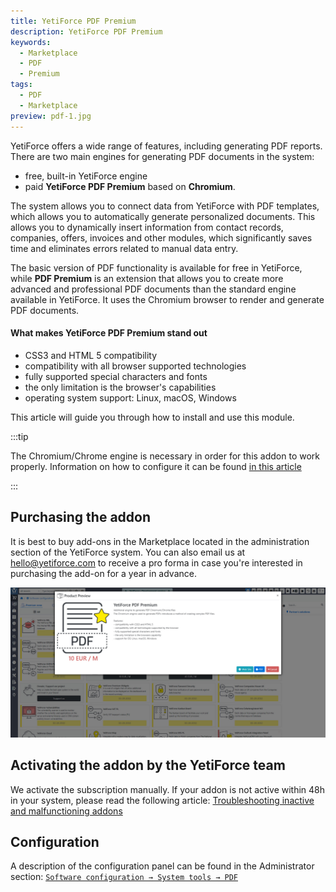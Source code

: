 ```yaml
---
title: YetiForce PDF Premium
description: YetiForce PDF Premium
keywords:
  - Marketplace
  - PDF
  - Premium
tags:
  - PDF
  - Marketplace
preview: pdf-1.jpg
---
```


YetiForce offers a wide range of features, including generating PDF reports. There are two main engines for generating PDF documents in the system:

- free, built-in YetiForce engine
- paid **YetiForce PDF Premium** based on **Chromium**.

The system allows you to connect data from YetiForce with PDF templates, which allows you to automatically generate personalized documents. This allows you to dynamically insert information from contact records, companies, offers, invoices and other modules, which significantly saves time and eliminates errors related to manual data entry.

The basic version of PDF functionality is available for free in YetiForce, while **PDF Premium** is an extension that allows you to create more advanced and professional PDF documents than the standard engine available in YetiForce. It uses the Chromium browser to render and generate PDF documents.

#### What makes YetiForce PDF Premium stand out

- CSS3 and HTML 5 compatibility
- compatibility with all browser supported technologies
- fully supported special characters and fonts
- the only limitation is the browser's capabilities
- operating system support: Linux, macOS, Windows

This article will guide you through how to install and use this module.

:::tip

The Chromium/Chrome engine is necessary in order for this addon to work properly. Information on how to configure it can be found [in this article](en//administrator-guides/system-tools/pdf)

:::

## Purchasing the addon

It is best to buy add-ons in the Marketplace located in the administration section of the YetiForce system. You can also email us at hello@yetiforce.com to receive a pro forma in case you're interested in purchasing the add-on for a year in advance.

![pdf-1.jpg](pdf-1.jpg)

## Activating the addon by the YetiForce team

We activate the subscription manually. If your addon is not active within 48h in your system, please read the following article: [Troubleshooting inactive and malfunctioning addons](/administrator-guides/marketplace/troubleshooting)

## Configuration

A description of the configuration panel can be found in the Administrator section: [`Software configuration → System tools → PDF`](/administrator-guides/system-tools/pdf/#chromiumchrome)
